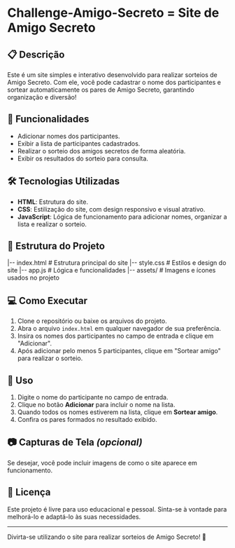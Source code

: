 # Challenge-Amigo-Secreto = Site de Amigo Secreto

## 📋 Descrição
Este é um site simples e interativo desenvolvido para realizar sorteios de Amigo Secreto. Com ele, você pode cadastrar o nome dos participantes e sortear automaticamente os pares de Amigo Secreto, garantindo organização e diversão!

## 🚀 Funcionalidades
- Adicionar nomes dos participantes.
- Exibir a lista de participantes cadastrados.
- Realizar o sorteio dos amigos secretos de forma aleatória.
- Exibir os resultados do sorteio para consulta.

## 🛠️ Tecnologias Utilizadas
- **HTML**: Estrutura do site.
- **CSS**: Estilização do site, com design responsivo e visual atrativo.
- **JavaScript**: Lógica de funcionamento para adicionar nomes, organizar a lista e realizar o sorteio.

## 📂 Estrutura do Projeto
|-- index.html # Estrutura principal do site |-- style.css # Estilos e design do site |-- app.js # Lógica e funcionalidades |-- assets/ # Imagens e ícones usados no projeto


## 💻 Como Executar
1. Clone o repositório ou baixe os arquivos do projeto.
2. Abra o arquivo `index.html` em qualquer navegador de sua preferência.
3. Insira os nomes dos participantes no campo de entrada e clique em "Adicionar".
4. Após adicionar pelo menos 5 participantes, clique em "Sortear amigo" para realizar o sorteio.

## 🎯 Uso
1. Digite o nome do participante no campo de entrada.
2. Clique no botão **Adicionar** para incluir o nome na lista.
3. Quando todos os nomes estiverem na lista, clique em **Sortear amigo**.
4. Confira os pares formados no resultado exibido.

## 📷 Capturas de Tela *(opcional)*
Se desejar, você pode incluir imagens de como o site aparece em funcionamento.

## 📜 Licença
Este projeto é livre para uso educacional e pessoal. Sinta-se à vontade para melhorá-lo e adaptá-lo às suas necessidades.

---

Divirta-se utilizando o site para realizar sorteios de Amigo Secreto! 🎉
